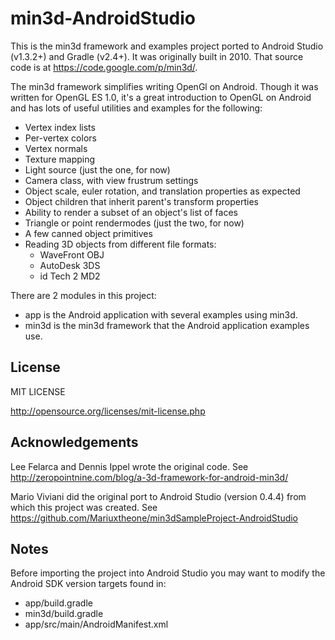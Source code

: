 min3d-AndroidStudio
===================

This is the min3d framework and examples project ported to Android Studio (v1.3.2+) and Gradle (v2.4+).  It was originally built in 2010.  That source code is at https://code.google.com/p/min3d/.

The min3d framework simplifies writing OpenGl on Android.  Though it was written for OpenGL ES 1.0, it's a great introduction to OpenGL on Android and has lots of useful utilities and examples for the following:

* Vertex index lists
* Per-vertex colors
* Vertex normals
* Texture mapping
* Light source (just the one, for now)
* Camera class, with view frustrum settings
* Object scale, euler rotation, and translation properties as expected
* Object children that inherit parent's transform properties
* Ability to render a subset of an object's list of faces
* Triangle or point rendermodes (just the two, for now)
* A few canned object primitives
* Reading 3D objects from different file formats:
  * WaveFront OBJ
  * AutoDesk 3DS
  * id Tech 2 MD2

There are 2 modules in this project:

* app is the Android application with several examples using min3d.
* min3d is the min3d framework that the Android application examples use.

License
-------

MIT LICENSE

http://opensource.org/licenses/mit-license.php


Acknowledgements
----------------

Lee Felarca and Dennis Ippel wrote the original code.
See http://zeropointnine.com/blog/a-3d-framework-for-android-min3d/

Mario Viviani did the original port to Android Studio (version 0.4.4)
from which this project was created.
See https://github.com/Mariuxtheone/min3dSampleProject-AndroidStudio

Notes
------

Before importing the project into Android Studio you may want to modify
the Android SDK version targets found in:

* app/build.gradle
* min3d/build.gradle
* app/src/main/AndroidManifest.xml
